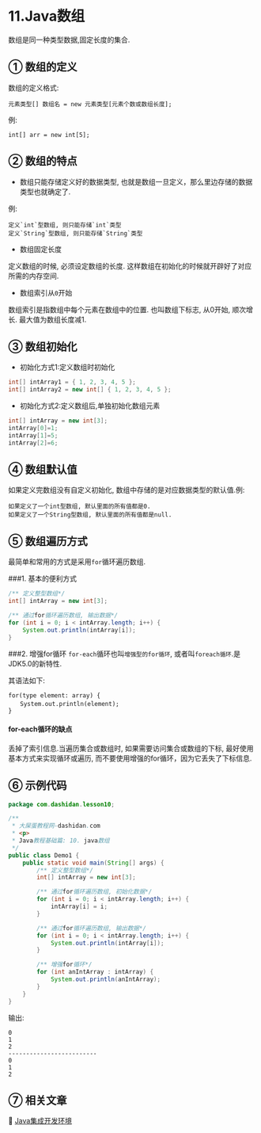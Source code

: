 11.Java数组
===

<div class="jumbotron">
<p>数组是同一种类型数据,固定长度的集合.</p>  
</div>

① 数组的定义
---
数组的定义格式:

	元素类型[] 数组名 = new 元素类型[元素个数或数组长度];

例: 

	int[] arr = new int[5];

② 数组的特点
---

* 数组只能存储定义好的数据类型, 也就是数组一旦定义，那么里边存储的数据类型也就确定了.

例:

	定义`int`型数组, 则只能存储`int`类型
	定义`String`型数组, 则只能存储`String`类型

* 数组固定长度

定义数组的时候, 必须设定数组的长度. 这样数组在初始化的时候就开辟好了对应所需的内存空间.

* 数组索引从`0`开始

数组索引是指数组中每个元素在数组中的位置. 也叫数组下标志, 从0开始, 顺次增长. 最大值为数组长度减1.

③ 数组初始化
---

* 初始化方式1:定义数组时初始化

```java
int[] intArray1 = { 1, 2, 3, 4, 5 };
int[] intArray2 = new int[] { 1, 2, 3, 4, 5 };
```

* 初始化方式2:定义数组后,单独初始化数组元素

```java
int[] intArray = new int[3];
intArray[0]=1;
intArray[1]=5;
intArray[2]=6;
```

④ 数组默认值
---
如果定义完数组没有自定义初始化, 数组中存储的是对应数据类型的默认值.例:

	如果定义了一个int型数组, 默认里面的所有值都是0.
	如果定义了一个String型数组, 默认里面的所有值都是null.

⑤ 数组遍历方式
---
最简单和常用的方式是采用`for`循环遍历数组.

###1. 基本的便利方式
```java
/** 定义整型数组*/
int[] intArray = new int[3];

/** 通过for循环遍历数组, 输出数据*/
for (int i = 0; i < intArray.length; i++) {
	System.out.println(intArray[i]);
}
```
###2. 增强for循环
`for-each`循环也叫`增强型的for循环`, 或者叫`foreach循环`.是JDK5.0的新特性.

其语法如下:   
 
	for(type element: array) {
	　　System.out.println(element);
	}


<div class="bs-callout bs-callout-warning">
	<h4>for-each循环的缺点</h4>
	<p>丢掉了索引信息.当遍历集合或数组时, 如果需要访问集合或数组的下标, 最好使用基本方式来实现循环或遍历, 而不要使用增强的for循环，因为它丢失了下标信息.</p>
</div>

⑥ 示例代码
---
```java
package com.dashidan.lesson10;

/**
 * 大屎蛋教程网-dashidan.com
 * <p>
 * Java教程基础篇: 10. java数组
 */
public class Demo1 {
    public static void main(String[] args) {
        /** 定义整型数组*/
        int[] intArray = new int[3];

        /** 通过for循环遍历数组, 初始化数据*/
        for (int i = 0; i < intArray.length; i++) {
            intArray[i] = i;
        }

        /** 通过for循环遍历数组, 输出数据*/
        for (int i = 0; i < intArray.length; i++) {
            System.out.println(intArray[i]);
        }

        /** 增强for循环*/
        for (int anIntArray : intArray) {
            System.out.println(anIntArray);
        }
    }
}


```
输出:

	0
	1
	2
	-------------------------
	0
	1
	2
	
⑦ 相关文章
----
📖 [Java集成开发环境](http://localhost/article/java/basic/Java集成开发环境.html)   
